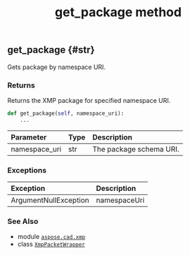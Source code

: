 ﻿---
title: get_package method
second_title: Aspose.CAD for Python via .NET API References
description: 
type: docs
weight: 50
url: /aspose.cad.xmp/xmppacketwrapper/get_package/
is_root: false
---

## get_package {#str}

Gets package by namespace URI.


### Returns 


Returns the XMP package for specified namespace URI.


```python
def get_package(self, namespace_uri):
    ...
```


| Parameter | Type | Description |
| :- | :- | :- |
| namespace_uri | str | The package schema URI. |
### Exceptions
| Exception | Description |
| :- | :- |
| ArgumentNullException | namespaceUri |





### See Also
* module [`aspose.cad.xmp`](../../)
* class [`XmpPacketWrapper`](/cad/python-net/aspose.cad.xmp/xmppacketwrapper)
